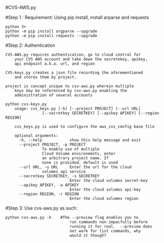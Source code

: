 #CVS-AWS.py

#Step 1 : Requirement: Using pip install, install arparse and requests

	python 3+
	python -m pip install argparse --upgrade
	python -m pip install requests --upgrade


#Step 2: Authentication

	CVS-AWS.py requires authentication, go to cloud central for
        your CVS AWS account and take down the secretekey, apikey,
        api endpoint a.k.a. url, and region

	CVS-keys.py creates a json file recording the aforementioned
        and stores them by project.

	project is concept unique to csv-aws.py wherein multiple
        keys may be referenced by csv-aws.py enabling the
        administration of several accounts

	python cvs-keys.py
		usage: cvs_keys.py [-h] [--project PROJECT] [--url URL]
       	            [--secretkey SECRETKEY] [--apikey APIKEY] [--region REGION]
		
		cvs_keys.py is used to configure the aws_cvs_config base file
	
		optional arguments:
		  -h, --help            show this help message and exit
		  --project PROJECT, -p PROJECT
		  			To enable use of multiple
					Cloud Volume environments, enter
					an arbitrary project name. If
					none is provided, default is used
		  --url URL, -u URL     Enter the url for the cloud
		  			volumes api service
		  --secretkey SECRETKEY, -s SECRETKEY
		                        Enter the cloud volumes secret-key
		  --apikey APIKEY, -a APIKEY
		                        Enter the cloud volumes api-key
		  --region REGION, -r REGION
	       		                Enter the cloud volumes region
#Step 3: Use cvs-aws.py as such:

	python cvs-aws.py -h	#The --preview flag enables you to
                                run commands non-impacfully before
                                running it for real.  --preview does
                                not work for list commands, why
                                would it though?
